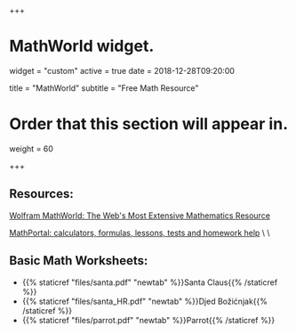 +++
# MathWorld widget.
widget = "custom"
active = true
date = 2018-12-28T09:20:00

title = "MathWorld"
subtitle = "Free Math Resource"

# Order that this section will appear in.
weight = 60

+++

## Resources:
[Wolfram MathWorld: The Web's Most Extensive Mathematics Resource](http://mathworld.wolfram.com/)

[MathPortal: calculators, formulas, lessons, tests and homework help](https://www.mathportal.org/)
\\
\\
## Basic Math Worksheets:
* {{% staticref "files/santa.pdf" "newtab" %}}Santa Claus{{% /staticref %}}
* {{% staticref "files/santa_HR.pdf" "newtab" %}}Djed Božićnjak{{% /staticref %}}
* {{% staticref "files/parrot.pdf" "newtab" %}}Parrot{{% /staticref %}}
